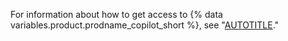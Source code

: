 For information about how to get access to {% data variables.product.prodname_copilot_short %}, see "[AUTOTITLE](/copilot/about-github-copilot#getting-access-to-github-copilot)."
